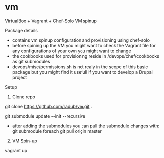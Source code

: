 vm
==

VirtualBox + Vagrant + Chef-Solo VM spinup

Package details

- contains vm spinup configuration and provisioning using chef-solo
- before spining up the VM you might want to check the Vagrant file for any configurations of your own you might want to change
- the cookbooks used for provisioning reside in /devops/chef/cookbooks as git submodules
- devops/misc/permissions.sh is not realy in the scope of this basic package but you might find it usefull if you want to develop a Drupal project

Setup

1. Clone repo
  
  git clone https://github.com/radub/vm.git .
  
  git submodule update --init --recursive
  
  - after adding the submodules you can pull the submodule changes with:
  git submodule foreach git pull origin master

2. VM Spin-up
  
  vagrant up
